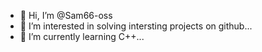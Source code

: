 - 👋 Hi, I’m @Sam66-oss
- 👀 I’m interested in solving intersting projects on github...
- 🌱 I’m currently learning C++...

<!---
Sam66-oss/Sam66-oss is a ✨ special ✨ repository because its `README.md` (this file) appears on your GitHub profile.
You can click the Preview link to take a look at your changes.
--->
